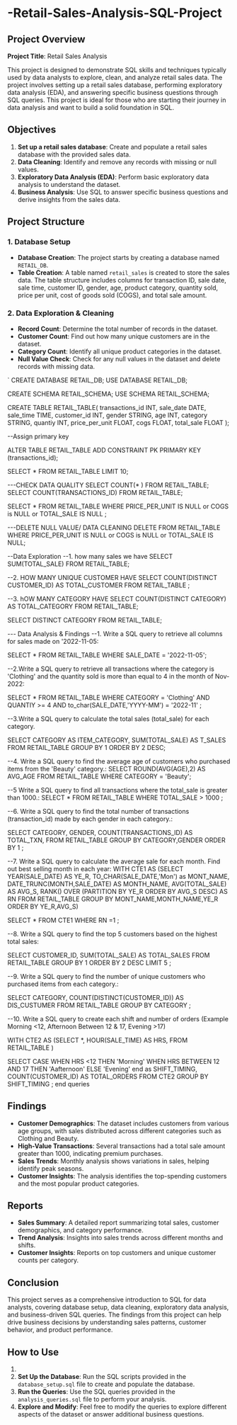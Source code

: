 # -Retail-Sales-Analysis-SQL-Project

## Project Overview

**Project Title**: Retail Sales Analysis  

This project is designed to demonstrate SQL skills and techniques typically used by data analysts to explore, clean, and analyze retail sales data. The project involves setting up a retail sales database, performing exploratory data analysis (EDA), and answering specific business questions through SQL queries. This project is ideal for those who are starting their journey in data analysis and want to build a solid foundation in SQL.

## Objectives

1. **Set up a retail sales database**: Create and populate a retail sales database with the provided sales data.
2. **Data Cleaning**: Identify and remove any records with missing or null values.
3. **Exploratory Data Analysis (EDA)**: Perform basic exploratory data analysis to understand the dataset.
4. **Business Analysis**: Use SQL to answer specific business questions and derive insights from the sales data.

## Project Structure

### 1. Database Setup

- **Database Creation**: The project starts by creating a database named `RETAIL_DB`.
- **Table Creation**: A table named `retail_sales` is created to store the sales data. The table structure includes columns for transaction ID, sale date, sale time, customer ID, gender, age, product category, quantity sold, price per unit, cost of goods sold (COGS), and total sale amount.

### 2. Data Exploration & Cleaning

- **Record Count**: Determine the total number of records in the dataset.
- **Customer Count**: Find out how many unique customers are in the dataset.
- **Category Count**: Identify all unique product categories in the dataset.
- **Null Value Check**: Check for any null values in the dataset and delete records with missing data.

`
CREATE DATABASE RETAIL_DB;
USE DATABASE RETAIL_DB;

CREATE SCHEMA RETAIL_SCHEMA;
USE SCHEMA RETAIL_SCHEMA;

CREATE TABLE RETAIL_TABLE(
transactions_id INT,
sale_date DATE,
sale_time TIME,
customer_id INT,
gender STRING,
age INT,
category STRING,
quantiy INT,
price_per_unit FLOAT,
cogs FLOAT,
total_sale FLOAT
);

--Assign primary key 

ALTER TABLE RETAIL_TABLE
ADD CONSTRAINT PK PRIMARY KEY (transactions_id);

SELECT * FROM RETAIL_TABLE
LIMIT 10;

---CHECK DATA QUALITY 
SELECT COUNT(* ) FROM RETAIL_TABLE;
SELECT COUNT(TRANSACTIONS_ID) FROM RETAIL_TABLE;

SELECT * FROM RETAIL_TABLE
WHERE PRICE_PER_UNIT IS NULL
or COGS is NULL
or TOTAL_SALE IS NULL
 ;


---DELETE NULL VALUE/  DATA CLEANING 
DELETE FROM RETAIL_TABLE
WHERE PRICE_PER_UNIT IS NULL
or COGS is NULL
or TOTAL_SALE IS NULL;

--Data Exploration
--1. how many sales we have 
SELECT 
SUM(TOTAL_SALE) 
FROM RETAIL_TABLE;

--2. HOW MANY UNIQUE CUSTOMER HAVE 
SELECT COUNT(DISTINCT CUSTOMER_ID) AS TOTAL_CUSTOMER
FROM RETAIL_TABLE ;

--3. hOW MANY CATEGORY HAVE
SELECT 
COUNT(DISTINCT CATEGORY) AS TOTAL_CATEGORY
FROM RETAIL_TABLE;

SELECT DISTINCT CATEGORY FROM RETAIL_TABLE;

--- Data Analysis & Findings
--1. Write a SQL query to retrieve all columns for sales made on '2022-11-05:

SELECT *
FROM RETAIL_TABLE
WHERE SALE_DATE = '2022-11-05';


--2.Write a SQL query to retrieve all transactions where the category is 'Clothing' and the quantity sold is more than equal to 4 in the month of Nov-2022:

SELECT *
FROM RETAIL_TABLE
WHERE CATEGORY = 'Clothing'
AND QUANTIY >= 4
AND to_char(SALE_DATE,'YYYY-MM') = '2022-11'
;

--3.Write a SQL query to calculate the total sales (total_sale) for each category.

SELECT CATEGORY AS ITEM_CATEGORY,
SUM(TOTAL_SALE) AS T_SALES
FROM RETAIL_TABLE
GROUP BY 1
ORDER BY 2 DESC;

--4. Write a SQL query to find the average age of customers who purchased items from the 'Beauty' category.:
SELECT
ROUND(AVG(AGE),2) AS AVG_AGE
FROM RETAIL_TABLE
WHERE CATEGORY = 'Beauty';

--5 Write a SQL query to find all transactions where the total_sale is greater than 1000.:
SELECT 
*
FROM RETAIL_TABLE
WHERE TOTAL_SALE > 1000
;

--6. Write a SQL query to find the total number of transactions (transaction_id) made by each gender in each category.:

SELECT CATEGORY,
GENDER,
COUNT(TRANSACTIONS_ID)  AS TOTAL_TXN,
FROM RETAIL_TABLE
GROUP BY CATEGORY,GENDER
ORDER BY 1
;

--7. Write a SQL query to calculate the average sale for each month. Find out best selling month in each year:
WITH CTE1 AS (SELECT
YEAR(SALE_DATE) AS YE_R,
TO_CHAR(SALE_DATE,'Mon') as MONT_NAME,
DATE_TRUNC(MONTH,SALE_DATE) AS MONTH_NAME,
AVG(TOTAL_SALE) AS AVG_S,
RANK() OVER (PARTITION BY YE_R ORDER BY AVG_S DESC) AS RN
FROM RETAIL_TABLE
GROUP BY MONT_NAME,MONTH_NAME,YE_R
ORDER BY YE_R,AVG_S)

SELECT *
FROM CTE1
WHERE RN =1
;

--8. Write a SQL query to find the top 5 customers based on the highest total sales:

SELECT 
CUSTOMER_ID,
SUM(TOTAL_SALE) AS TOTAL_SALES
FROM RETAIL_TABLE
GROUP BY 1
ORDER BY 2 DESC
LIMIT 5
;

--9. Write a SQL query to find the number of unique customers who purchased items from each category.:

SELECT
CATEGORY,
COUNT(DISTINCT(CUSTOMER_ID))  AS DIS_CUSTUMER
FROM RETAIL_TABLE
GROUP BY CATEGORY
;

--10. Write a SQL query to create each shift and number of orders (Example Morning <12, Afternoon Between 12 & 17, Evening >17)

WITH CTE2 AS (SELECT
*,
HOUR(SALE_TIME) AS HRS,
FROM RETAIL_TABLE
)

SELECT
CASE
WHEN HRS <12 THEN 'Morning'
WHEN HRS BETWEEN 12 AND 17 THEN 'Aafternoon'
ELSE 'Evening'
end as SHIFT_TIMING,
COUNT(CUSTOMER_ID) AS TOTAL_ORDERS
FROM CTE2
GROUP BY SHIFT_TIMING
;
end queries

## Findings

- **Customer Demographics**: The dataset includes customers from various age groups, with sales distributed across different categories such as Clothing and Beauty.
- **High-Value Transactions**: Several transactions had a total sale amount greater than 1000, indicating premium purchases.
- **Sales Trends**: Monthly analysis shows variations in sales, helping identify peak seasons.
- **Customer Insights**: The analysis identifies the top-spending customers and the most popular product categories.

## Reports

- **Sales Summary**: A detailed report summarizing total sales, customer demographics, and category performance.
- **Trend Analysis**: Insights into sales trends across different months and shifts.
- **Customer Insights**: Reports on top customers and unique customer counts per category.

## Conclusion

This project serves as a comprehensive introduction to SQL for data analysts, covering database setup, data cleaning, exploratory data analysis, and business-driven SQL queries. The findings from this project can help drive business decisions by understanding sales patterns, customer behavior, and product performance.

## How to Use

1. 
2. **Set Up the Database**: Run the SQL scripts provided in the `database_setup.sql` file to create and populate the database.
3. **Run the Queries**: Use the SQL queries provided in the `analysis_queries.sql` file to perform your analysis.
4. **Explore and Modify**: Feel free to modify the queries to explore different aspects of the dataset or answer additional business questions.

